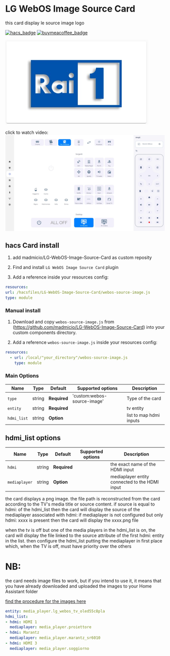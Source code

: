 # LG WebOS Image Source Card
this card display le source image logo

[![hacs_badge](https://img.shields.io/badge/HACS-Custom-41BDF5.svg)](https://github.com/hacs/integration)
[![buymeacoffee_badge](https://img.shields.io/badge/Donate-buymeacoffe-ff813f?style=flat)](https://www.buymeacoffee.com/madmicio)


![all](example/card.jpg)

click to watch video:
[![Watch the video](example/cardimage.jpg)](https://www.youtube.com/watch?v=rGw0AoCuD5o)


## hacs Card install
1. add madmicio/LG-WebOS-Image-Source-Card as custom reposity

2. Find and install `LG WebOS Image Source Card` plugin

3. Add a reference  inside your resources config:

  ```yaml
resources:
url: /hacsfiles/LG-WebOS-Image-Source-Card/webos-source-image.js
type: module
```


### Manual install

1. Download and copy `webos-source-image.js` from (https://github.com/madmicio/LG-WebOS-Image-Source-Card) into your custom components  directory.

2. Add a reference `webos-source-image.js` inside your resources config:

  ```yaml
  resources:
    - url: /local/"your_directory"/webos-source-image.js
      type: module
  ```

### Main Options
| Name | Type | Default | Supported options | Description |
| -------------- | ----------- | ------------ | ------------------------------------------------ | --------------------------------------------------------------------------------------------------------------------------------------------------------------------------------------------------------------------------------------------------------------------------------------------------------------------------------------------- |
| `type` | string | **Required** | 'custom:webos-source-image' | Type of the card |
| `entity` | string | **Required** |  | tv entity |
| `hdmi_list` | string | **Option** |  | list to map hdmi inputs |

## hdmi_list options
| Name | Type | Default | Supported options | Description |
| -------------- | ----------- | ------------ | ------------------------------------------------ | --------------------------------------------------------------------------------------------------------------------------------------------------------------------------------------------------------------------------------------------------------------------------------------------------------------------------------------------- |
| `hdmi` | string | **Required** |  | the exact name of the HDMI input |
| `mediaplayer` | string | **Option** |  | mediaplayer entity connected to the HDMI input |

the card displays a png image. the file path is reconstructed from the card according to the TV's media title or source content.
if source is equal to hdmi: of the hdmi_list then the card will display the source of the mediaplayer associated with hdmi:
if mediaplayer is not configured but only hdmi: xxxx is present then the card will display the xxxx.png file

when the tv is off but one of the media players in the hdmi_list is on, the card will display the file linked to the source attribute of the first hdmi: entity in the list.
then configure the hdmi_list putting the mediaplayer in first place which, when the TV is off, must have priority over the others


# NB:
the card needs image files to work, but if you intend to use it, it means that you have already downloaded and uploaded the images to your Home Assistant folder

 
[find the procedure for the images here]([https://github.com/PiotrMachowski](https://github.com/madmicio/LG-WebOS-Remote-Control))

  ```yaml
entity: media_player.lg_webos_tv_oled55c8pla
hdmi_list:
  - hdmi: HDMI 1
    mediaplayer: media_player.proiettore
  - hdmi: Marantz
    mediaplayer: media_player.marantz_sr6010
  - hdmi: HDMI 3
    mediaplayer: media_player.soggiorno
```
